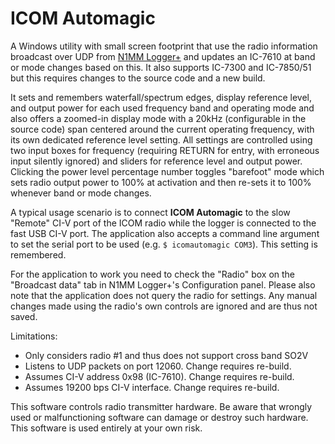 # ICOM Automagic
A Windows utility with small screen footprint that use the radio information broadcast over 
UDP from [N1MM Logger+](http://www.n1mm.com) and updates an IC-7610 at band or mode changes 
based on this. It also supports IC-7300 and IC-7850/51 but this requires changes to the 
source code and a new build.

It sets and remembers waterfall/spectrum edges, display reference level, and output power for 
each used frequency band and operating mode and also offers a zoomed-in display mode with a 
20kHz (configurable in the source code) span centered around the current operating frequency, 
with its own dedicated reference level setting. All settings are controlled using two input boxes 
for frequency (requiring RETURN for entry, with erroneous input silently ignored) and sliders 
for reference level and output power. Clicking the power level percentage number toggles "barefoot" 
mode which sets radio output power to 100% at activation and then re-sets it to 100% whenever band or mode changes.

A typical usage scenario is to connect **ICOM Automagic** to the slow "Remote" CI-V port of the 
ICOM radio while the logger is connected to the fast USB CI-V port. The application also accepts a 
command line argument to set the serial port to be used (e.g. `$ icomautomagic COM3`\). This setting is remembered. 

For the application to work you need to check the "Radio" box on the "Broadcast data" tab in N1MM Logger+'s 
Configuration panel. Please also note that the application does not query the radio for settings. Any manual 
changes made using the radio's own controls are ignored and are thus not saved. 

Limitations:

- Only considers radio #1 and thus does not support cross band SO2V
- Listens to UDP packets on port 12060. Change requires re-build.
- Assumes CI-V address 0x98 (IC-7610). Change requires re-build.
- Assumes 19200 bps CI-V interface. Change requires re-build.

This software controls radio transmitter hardware. 
Be aware that wrongly used or malfunctioning software can damage or destroy such hardware. 
This software is used entirely at your own risk.

